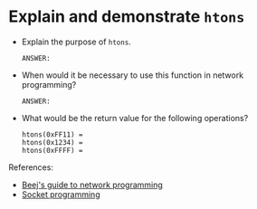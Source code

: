 # Explain and demonstrate `htons`

- Explain the purpose of `htons`.

    ```text
    ANSWER:
    ```

- When would it be necessary to use this function in network programming?

    ```text
    ANSWER:
    ```

- What would be the return value for the following operations?

  ```text
  htons(0xFF11) =
  htons(0x1234) =
  htons(0xFFFF) =
  ```


References:

- [Beej's guide to network programming](https://beej.us/guide/bgnet/html/)
- [Socket programming](https://www.geeksforgeeks.org/socket-programming-cc/)
